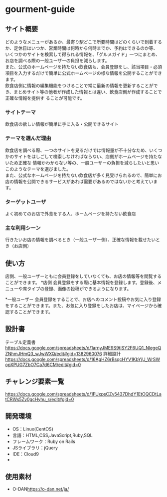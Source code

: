 # gourment-guide

## サイト概要
どのようなメニューがあるか、最寄り駅どこで所要時間はどのくらいで到着するか、定休日はいつか、営業時間は何時から何時までか、予約はできるのか等、
いくつかのサイトを検索して得られる情報を、「グルメガイド」一つにまとめ、お店を調べる際の一般ユーザーの負担を減らします。<br>
また、公式のホームページを持たない飲食店も、会員登録をし、該当項目・必須項目を入力するだけで簡単に公式ホームページの様な情報を公開することができます。<br>
飲食店側に情報の編集機能をつけることで常に最新の情報を更新することができ、まとめサイト等の他者が作成した情報とは違い、飲食店側が作成することで正確な情報を提供す
ることが可能です。

### サイトテーマ
飲食店の欲しい情報が簡単に手に入る・公開できるサイト

### テーマを選んだ理由
飲食店を調べる際、一つのサイトを見るだけでは情報量が不十分なため、いくつかのサイトをはしごして検索しなければならない、店側がホームページを持たないため正確な
情報かわからない等の、一般ユーザーの負担を減らしたいと思いこのようなテーマを選びました。  
また、公式なホームページを持たない飲食店が多く見受けられるので、簡単にお店の情報を公開できるサービスがあれば需要があるのではないかと考えています。

### ターゲットユーザ
よく初めてのお店で外食をする人、ホームページを持たない飲食店

### 主な利用シーン
行きたいお店の情報を調べるとき（一般ユーザー側）、正確な情報を載せたいとき（お店側）

## 使い方
店側、一般ユーザーともに会員登録をしていなくても、お店の情報等を閲覧することができます。
*店側
会員登録をする際に基本情報を登録します。登録後、メニューや席タイプの登録、画像の投稿ができるようになります。

*一般ユーザー
会員登録をすることで、お店へのコメント投稿やお気に入り登録をすることができます。また、お気に入り登録をしたお店は、マイページから確認することができます。

## 設計書
テーブル定義書  
<https://docs.google.com/spreadsheets/d/1arnyJME9S9tlSY2F6UQ1_NlegeQZNhmJHmQ3_wJwWXQ/edit#gid=1382960076>
詳細設計  
<https://docs.google.com/spreadsheets/d/16AgHZ6rBsqcHYV1KbYjU_WrSWopXPUG7ZbO7Ca7d6CM/edit#gid=0>

## チャレンジ要素一覧
<https://docs.google.com/spreadsheets/d/1FUxpsCZv5437DhdY1EtOQCDtLatCRWs5Zy0gcHyhu_s/edit#gid=0>

## 開発環境
- OS：Linux(CentOS)
- 言語：HTML,CSS,JavaScript,Ruby,SQL
- フレームワーク：Ruby on Rails
- JSライブラリ：jQuery
- IDE：Cloud9
-
## 使用素材  
- O-DAN<https://o-dan.net/ja/>
